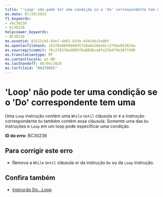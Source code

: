 ```yaml
---
title: "'Loop' não pode ter uma condição se o 'Do' correspondente tem uma"
ms.date: 07/20/2015
f1_keywords:
- vbc30238
- bc30238
helpviewer_keywords:
- BC30238
ms.assetid: 81513cb5-69e7-4d62-b33e-e54cb8c5e8bf
ms.openlocfilehash: 16370a8894660d5728abe28ee0cc279ae852624a
ms.sourcegitcommit: f8c270376ed905f6a8896ce0fe25b4f4b38ff498
ms.translationtype: MT
ms.contentlocale: pt-BR
ms.lasthandoff: 06/04/2020
ms.locfileid: "84379855"
---
```

# <a name="loop-cannot-have-a-condition-if-matching-do-has-one"></a>'Loop' não pode ter uma condição se o 'Do' correspondente tem uma
Uma `Loop` instrução contém uma `While` `Until` cláusula or e a instrução correspondente `Do` também contém essa cláusula. Somente uma das `Do` instruções e `Loop` em um loop pode especificar uma condição.  
  
 **ID do erro:** BC30238  
  
## <a name="to-correct-this-error"></a>Para corrigir este erro  
  
- Remova a `While` `Until` cláusula or da instrução `Do` ou da `Loop` instrução.  
  
## <a name="see-also"></a>Confira também

- [Instrução Do...Loop](../language-reference/statements/do-loop-statement.md)
